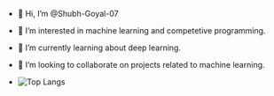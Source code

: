 - 👋 Hi, I’m @Shubh-Goyal-07
- 👀 I’m interested in machine learning and competetive programming.
- 🌱 I’m currently learning about deep learning.
- 💞️ I’m looking to collaborate on projects related to machine learning.

- ![Top Langs](https://github-readme-stats.vercel.app/api/top-langs/?username=Shubh-Goyal-07)

<!---
Shubh-Goyal-07/Shubh-Goyal-07 is a ✨ special ✨ repository because its `README.md` (this file) appears on your GitHub profile.
You can click the Preview link to take a look at your changes.
--->
